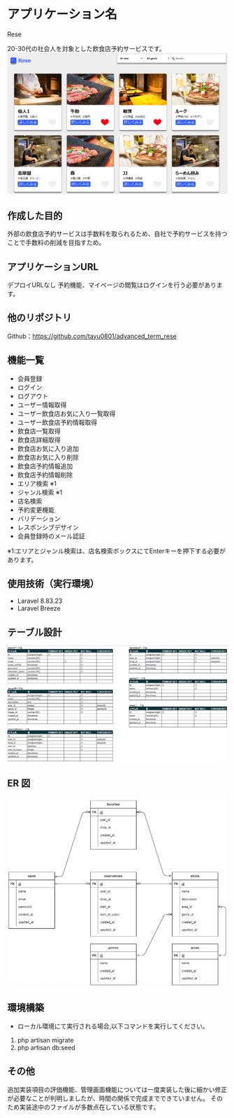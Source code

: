 # アプリケーション名
Rese

20-30代の社会人を対象とした飲食店予約サービスです。
![TOP](img/top.png)


## 作成した目的
外部の飲食店予約サービスは手数料を取られるため、自社で予約サービスを持つことで手数料の削減を目指すため。

## アプリケーションURL
デプロイURLなし
予約機能、マイページの閲覧はログインを行う必要があります。

## 他のリポジトリ
Github：https://github.com/tayu0801/advanced_term_rese

## 機能一覧
- 会員登録
- ログイン
- ログアウト
- ユーザー情報取得
- ユーザー飲食店お気に入り一覧取得
- ユーザー飲食店予約情報取得
- 飲食店一覧取得
- 飲食店詳細取得
- 飲食店お気に入り追加
- 飲食店お気に入り削除
- 飲食店予約情報追加
- 飲食店予約情報削除
- エリア検索   ※1
- ジャンル検索 ※1
- 店名検索
- 予約変更機能
- バリデーション
- レスポンシブデザイン
- 会員登録時のメール認証

※1:エリアとジャンル検索は、店名検索ボックスにてEnterキーを押下する必要があります。

## 使用技術（実行環境）
- Laravel 8.83.23
- Laravel Breeze

## テーブル設計
![Table](img/table.png)

## ER 図
![ER](img/er.png)

## 環境構築
- ローカル環境にて実行される場合,以下コマンドを実行してください。
1. php artisan migrate
2. php artisan db:seed


## その他
追加実装項目の評価機能、管理画面機能については一度実装した後に細かい修正が必要なことが判明しましたが、時間の関係で完成までできていません。
そのため実装途中のファイルが多数点在している状態です。
